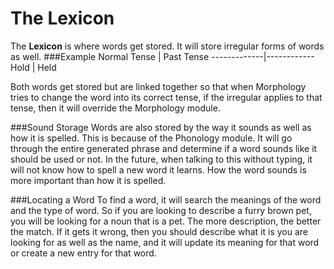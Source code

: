 # The Lexicon

The **Lexicon** is where words get stored.  It will store irregular forms of
words as well.
###Example
Normal Tense | Past Tense
-------------|------------
Hold         | Held

Both words get stored but are linked together so that when Morphology tries to
change the word into its correct tense, if the irregular applies to that tense,
then it will override the Morphology module.  

###Sound Storage
Words are also stored by the way it sounds as well as how it is spelled.  This
is because of the Phonology module.  It will go through the entire generated
phrase and determine if a word sounds like it should be used or not.  In the
future, when talking to this without typing, it will not know how to spell a new
word it learns.  How the word sounds is more important than how it is spelled.  

###Locating a Word
To find a word, it will search the meanings of the word and the type of word. So
if you are looking to describe a furry brown pet, you will be looking for a noun
that is a pet.  The more description, the better the match.  If it gets it wrong,
then you should describe what it is you are looking for as well as the name, and
it will update its meaning for that word or create a new entry for that word.
